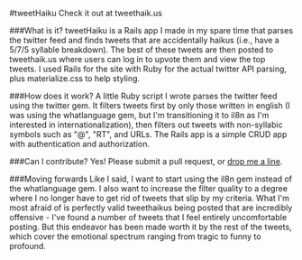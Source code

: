 #tweetHaiku
Check it out at tweethaik.us

###What is it?
tweetHaiku is a Rails app I made in my spare time that parses the twitter feed and finds tweets that are accidentally haikus (i.e., have a 5/7/5 syllable breakdown). The best of these tweets are then posted to tweethaik.us where users can log in to upvote them and view the top tweets. I used Rails for the site with Ruby for the actual twitter API parsing, plus materialize.css to help styling.


###How does it work?
A little Ruby script I wrote parses the twitter feed using the twitter gem. It filters tweets first by only those written in english (I was using the whatlanguage gem, but I'm transitioning it to il8n as I'm interested in internationalization), then filters out tweets with non-syllabic symbols such as "@", "RT", and URLs. The Rails app is a simple CRUD app with authentication and authorization.

###Can I contribute?
Yes! Please submit a pull request, or [drop me a line](http://lev.io).

###Moving forwards
Like I said, I want to start using the il8n gem instead of the whatlanguage gem. I also want to increase the filter quality to a degree where I no longer have to get rid of tweets that slip by my criteria. What I'm most afraid of is perfectly valid tweethaikus being posted that are incredibly offensive - I've found a number of tweets that I feel entirely uncomfortable posting. But this endeavor has been made worth it by the rest of the tweets, which cover the emotional spectrum ranging from tragic to funny to profound.

